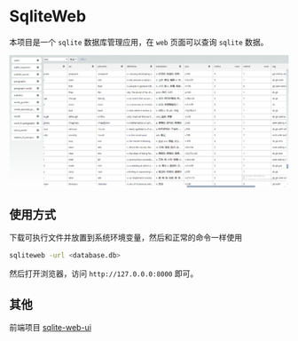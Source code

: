 # SqliteWeb

本项目是一个 `sqlite` 数据库管理应用，在 `web` 页面可以查询 `sqlite` 数据。

![截图](./assets/example.png)

## 使用方式

下载可执行文件并放置到系统环境变量，然后和正常的命令一样使用

```bash
sqliteweb -url <database.db>
```

然后打开浏览器，访问 `http://127.0.0.0:8000` 即可。

## 其他

前端项目
[sqlite-web-ui](https://github.com/ltaoo/sqlite-web-ui)
